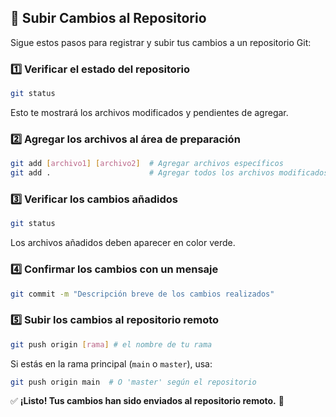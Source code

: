 ## 📌 Subir Cambios al Repositorio

Sigue estos pasos para registrar y subir tus cambios a un repositorio Git:

### 1️⃣ Verificar el estado del repositorio
```sh
git status
```
Esto te mostrará los archivos modificados y pendientes de agregar.

### 2️⃣ Agregar los archivos al área de preparación
```sh
git add [archivo1] [archivo2]  # Agregar archivos específicos
git add .                      # Agregar todos los archivos modificados
```

### 3️⃣ Verificar los cambios añadidos
```sh
git status
```
Los archivos añadidos deben aparecer en color verde.

### 4️⃣ Confirmar los cambios con un mensaje
```sh
git commit -m "Descripción breve de los cambios realizados"
```

### 5️⃣ Subir los cambios al repositorio remoto
```sh
git push origin [rama] # el nombre de tu rama
```
Si estás en la rama principal (`main` o `master`), usa:
```sh
git push origin main  # O 'master' según el repositorio
```

✅ **¡Listo! Tus cambios han sido enviados al repositorio remoto.** 🚀

